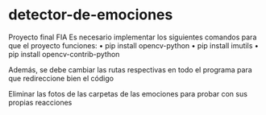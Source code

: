 # detector-de-emociones
Proyecto final FIA
Es necesario implementar los siguientes comandos para que el proyecto funciones:
	• pip install opencv-python
	• pip install imutils
	• pip install opencv-contrib-python

Además, se debe cambiar las rutas respectivas en todo el programa para que redireccione bien el código

Eliminar las fotos de las carpetas de las emociones para probar con sus propias reacciones
